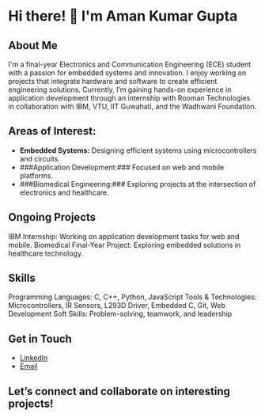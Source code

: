 # Hi there! 👋 I'm Aman Kumar Gupta
## About Me
I'm a final-year Electronics and Communication Engineering (ECE) student with a passion for embedded systems and innovation. I enjoy working on projects that integrate hardware and software to create efficient engineering solutions. Currently, I’m gaining hands-on experience in application development through an internship with Rooman Technologies in collaboration with IBM, VTU, IIT Guwahati, and the Wadhwani Foundation.

## Areas of Interest:
- **Embedded Systems:** Designing efficient systems using microcontrollers and circuits.
- ###Application Development:### Focused on web and mobile platforms.
- ###Biomedical Engineering:### Exploring projects at the intersection of electronics and healthcare.

## Ongoing Projects
IBM Internship: Working on application development tasks for web and mobile.
Biomedical Final-Year Project: Exploring embedded solutions in healthcare technology.

## Skills
Programming Languages: C, C++, Python, JavaScript
Tools & Technologies: Microcontrollers, IR Sensors, L293D Driver, Embedded C, Git, Web Development
Soft Skills: Problem-solving, teamwork, and leadership

## Get in Touch
- [LinkedIn](https://www.linkedin.com/in/aman-kumar-gupta-68a656223/)
- [Email](mailto:amankg4251@gmail.com)

## Let’s connect and collaborate on interesting projects!
